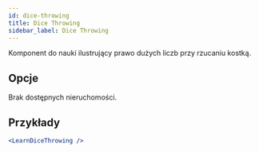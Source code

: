 ```yaml
---
id: dice-throwing
title: Dice Throwing
sidebar_label: Dice Throwing
---
```


Komponent do nauki ilustrujący prawo dużych liczb przy rzucaniu kostką.

## Opcje

Brak dostępnych nieruchomości.

## Przykłady

```jsx live
<LearnDiceThrowing />
```

